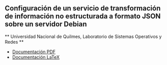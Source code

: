 ## Configuración de un servicio de transformación de información no estructurada a formato JSON sobre un servidor Debian

** Universidad Nacional de Quilmes, Laboratorio de Sistemas Operativos y Redes **


 - [Documentación PDF](documentacion/informe.pdf)
 - [Documentación LaTeX](documentacion/informe.tex)
